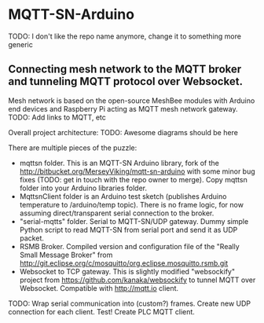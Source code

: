 MQTT-SN-Arduino
===============

TODO: I don't like the repo name anymore, change it to something more generic

Connecting mesh network to the MQTT broker and tunneling MQTT protocol over Websocket.
--------------

Mesh network is based on the open-source MeshBee modules with Arduino end devices and Raspberry Pi acting as MQTT mesh network gateway.
TODO: Add links to MQTT, etc

Overall project architecture:
TODO: Awesome diagrams should be here

There are multiple pieces of the puzzle:
- mqttsn folder. This is an MQTT-SN Arduino library, fork of the http://bitbucket.org/MerseyViking/mqtt-sn-arduino with some minor bug fixes (TODO: get in touch with the repo owner to merge). Copy mqttsn folder into your Arduino libraries folder.
- MqttsnClient folder is an Arduino test sketch (publishes Arduino temperature to /arduino/temp topic). There is no frame logic, for now assuming direct/transparent serial connection to the broker.
- "serial-mqtts" folder. Serial to MQTT-SN/UDP gateway. Dummy simple Python script to read MQTT-SN from serial port and send it as UDP packet.
- RSMB Broker. Compiled version and configuration file of the "Really Small Message Broker" from  http://git.eclipse.org/c/mosquitto/org.eclipse.mosquitto.rsmb.git
- Websocket to TCP gateway. This is slightly modified "websockify" project from https://github.com/kanaka/websockify to tunnel MQTT over Websocket. Compatible with http://mqtt.io client.

TODO: Wrap serial communication into (custom?) frames. Create new UDP connection for each client. Test! Create PLC MQTT client.
